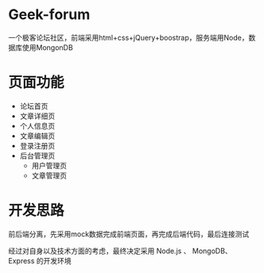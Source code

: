 # Geek-forum
一个极客论坛社区，前端采用html+css+jQuery+boostrap，服务端用Node，数据库使用MongonDB

# 页面功能
- 论坛首页
- 文章详细页
- 个人信息页
- 文章编辑页
- 登录注册页
- 后台管理页
  - 用户管理页
  - 文章管理页

# 开发思路
前后端分离，先采用mock数据完成前端页面，再完成后端代码，最后连接测试

经过对自身以及技术方面的考虑，最终决定采用 Node.js 、 MongoDB、 Express 的开发环境




